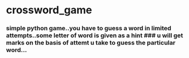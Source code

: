 # crossword_game

### simple python game..you have to guess a word in limited attempts..some letter of word is given as a hint ### u will get marks on the basis of attemt u take to guess the particular word...
